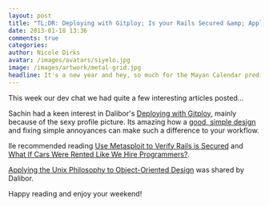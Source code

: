 ```yaml
---
layout: post
title: "TL;DR: Deploying with Gitploy; Is your Rails Secured &amp; Applying the Unix Philosophy to Object-Oriented Design"
date: 2013-01-18 13:36
comments: true
categories:
author: Nicole Dirks
avatar: /images/avatars/siyelo.jpg
image: /images/artwork/metal-grid.jpg
headline: It's a new year and hey, so much for the Mayan Calendar prediction. Welcome back to most of our readers, may 2013 continue without anymore “end of the world” prediction theories.
---
```


This week our dev chat we had quite a few interesting articles posted...

Sachin had a keen interest in Dalibor's [Deploying with Gitploy](http://dalibornasevic.com/posts/37-deploying-with-gitploy), mainly because of the sexy profile picture. Its amazing how a [good, simple design](http://schneems.com/post/40602104940/good-simple-design ) and fixing simple annoyances can make such a difference to your workflow.

Ile recommended reading [Use Metasploit to Verify Rails is Secured](http://blog.endpoint.com/2013/01/rails-CVE-2013-0156-metasploit.html) and [What If Cars Were Rented Like We Hire Programmers?](http://highscalability.com/blog/2013/1/16/what-if-cars-were-rented-like-we-hire-programmers.html).

[Applying the Unix Philosophy to Object-Oriented Design](http://blog.codeclimate.com/blog/2012/11/28/your-objects-the-unix-way/) was shared by Dalibor.

Happy reading and enjoy your weekend!
